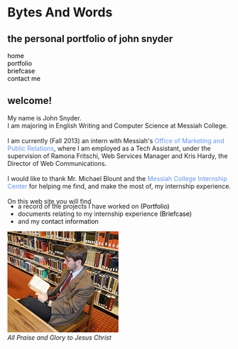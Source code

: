 <!DOCTYPE html>
<html>
<head>
	<title>Bytes and Words | John Snyder</title>
	<link type="text/css" rel="stylesheet" href="style.css" />
</head>
<body>
	<div id="Title"><h1>Bytes And Words</h1></div> 
	<div id="Subtitle"><h2>the personal portfolio of john snyder</h2></div>

<div id="level1"><a href="index.html" style="text-decoration: none; color:black">home</a></div>
<div id="level2"><a href="portfolio.html" style="text-decoration: none; color:black">portfolio</a></div>
<div id="level3"><a href="briefcase.html" style="text-decoration: none; color:black">briefcase</a></div>
<div id="level4"><a href="contact.html" style="text-decoration: none; color: black">contact me</a></div>

<div id="bigbox"><h2>welcome!</h2><p>My name is John Snyder.
<br>I am majoring in English Writing and Computer Science at Messiah College.<br>
<br>I am currently (Fall 2013) an intern with Messiah's <a href="http://www.messiah.edu/offices/ompr/index.html" style="text-decoration:none; color:cornflowerblue">Office of Marketing and Public Relations</a>,
 where I am employed as a Tech Assistant, under the supervision of Ramona Fritschi, Web Services Manager and Kris Hardy, the Director of Web Communications.<br>
<br>I would like to thank Mr. Michael Blount and the <a href="http://www.messiah.edu/info/200539/internship_center" style="text-decoration: none; color:cornflowerblue">Messiah College Internship Center</a> for helping me find, and make the most of, my internship experience.<br>
<br>On this web site you will find 
<ul style="text-align: left; margin-top:-20px"><li>a record of the projects I have worked on <a href="portfolio.html" style="text-decoration: none; color:black">(Portfolio)</a></li>
    <li>documents relating to my internship experience <a href="briefcase.html" style="text-decoration: none; color:black">(Briefcase)</a></li>
	<li>and my <a href="contact.html" style="text-decoration: none; color: black">contact information</a></li>
</ul>
</p></div>

<div id="picture"><img id="profilepic" src="johninlibrarysmaller.jpg" alt="John sitting in the library" width="250" height="227"></div>

<div id="copyright"><em>All Praise and Glory to Jesus Christ</em></div>

</body>
</html>
